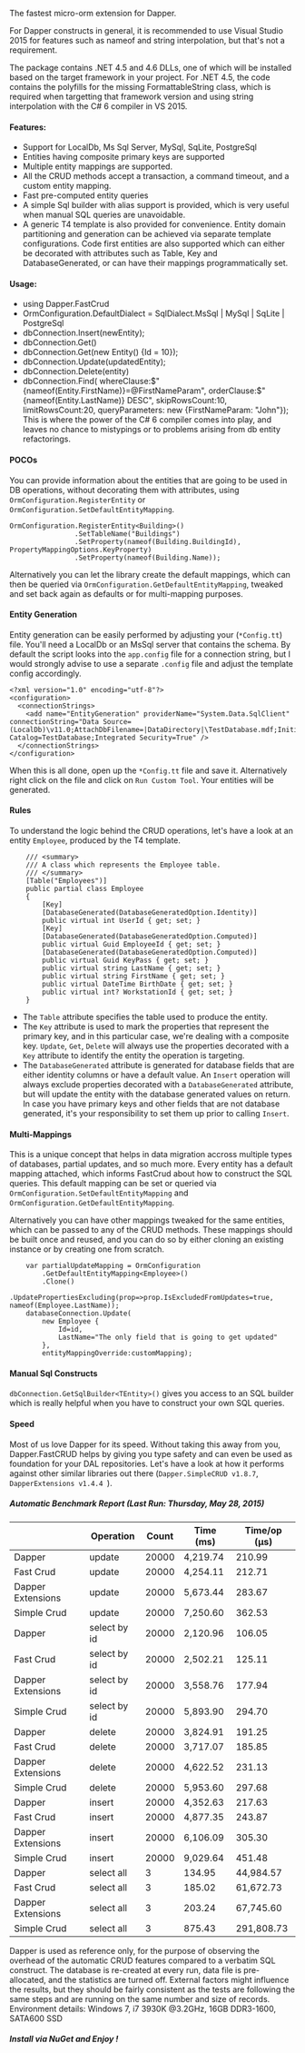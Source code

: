 The fastest micro-orm extension for Dapper.

For Dapper constructs in general, it is recommended to use Visual Studio 2015 for features such as nameof and string interpolation, but that's not a requirement.

The package contains .NET 4.5 and 4.6 DLLs, one of which will be installed based on the target framework in your project. 
For .NET 4.5, the code contains the polyfills for the missing FormattableString class, which is required when targetting that framework version and using string interpolation with the C# 6 compiler in VS 2015.

#### Features:
- Support for LocalDb, Ms Sql Server, MySql, SqLite, PostgreSql
- Entities having composite primary keys are supported
- Multiple entity mappings are supported.
- All the CRUD methods accept a transaction, a command timeout, and a custom entity mapping.
- Fast pre-computed entity queries
- A simple Sql builder with alias support is provided, which is very useful when manual SQL queries are unavoidable.
- A generic T4 template is also provided for convenience. Entity domain partitioning and generation can be achieved via separate template configurations. 
Code first entities are also supported which can either be decorated with attributes such as Table, Key and DatabaseGenerated, or can have their mappings programmatically set.

#### Usage:
- using Dapper.FastCrud
- OrmConfiguration.DefaultDialect = SqlDialect.MsSql | MySql | SqLite | PostgreSql
- dbConnection.Insert(newEntity);
- dbConnection.Get()
- dbConnection.Get(new Entity() {Id = 10});
- dbConnection.Update(updatedEntity);
- dbConnection.Delete(entity)
- dbConnection.Find<Entity>(
        whereClause:$"{nameof(Entity.FirstName)}=@FirstNameParam", 
        orderClause:$"{nameof(Entity.LastName)} DESC", 
		skipRowsCount:10, limitRowsCount:20,
        queryParameters: new {FirstNameParam: "John"});
This is where the power of the C# 6 compiler comes into play, and leaves no chance to mistypings or to problems arising from db entity refactorings.

#### POCOs
You can provide information about the entities that are going to be used in DB operations, without decorating them with attributes, using ``OrmConfiguration.RegisterEntity`` or  ``OrmConfiguration.SetDefaultEntityMapping``.
```
OrmConfiguration.RegisterEntity<Building>()
                .SetTableName("Buildings")
                .SetProperty(nameof(Building.BuildingId), PropertyMappingOptions.KeyProperty)
                .SetProperty(nameof(Building.Name));

```
Alternatively you can let the library create the default mappings, which can then be queried via ``OrmConfiguration.GetDefaultEntityMapping``, tweaked and set back again as defaults or for multi-mapping purposes. 


#### Entity Generation
Entity generation can be easily performed by adjusting your (``*Config.tt``) file. You'll need a LocalDb or an MsSql server that contains the schema. 
By default the script looks into the ``app.config`` file for a connection string, but I would strongly advise to use a separate ``.config`` file and adjust the template config accordingly.
```
<?xml version="1.0" encoding="utf-8"?>
<configuration>
  <connectionStrings>
    <add name="EntityGeneration" providerName="System.Data.SqlClient" connectionString="Data Source=(LocalDb)\v11.0;AttachDbFilename=|DataDirectory|\TestDatabase.mdf;Initial Catalog=TestDatabase;Integrated Security=True" />
  </connectionStrings>
</configuration>
```
When this is all done, open up the ``*Config.tt`` file and save it. Alternatively right click on the file and click on ``Run Custom Tool``. Your entities will be generated.

#### Rules
To understand the logic behind the CRUD operations, let's have a look at an entity ``Employee``, produced by the T4 template.

```
    /// <summary>
    /// A class which represents the Employee table.
    /// </summary>
	[Table("Employees")]
	public partial class Employee
	{
		[Key]
		[DatabaseGenerated(DatabaseGeneratedOption.Identity)]
		public virtual int UserId { get; set; }
		[Key]
		[DatabaseGenerated(DatabaseGeneratedOption.Computed)]
		public virtual Guid EmployeeId { get; set; }
		[DatabaseGenerated(DatabaseGeneratedOption.Computed)]
		public virtual Guid KeyPass { get; set; }
		public virtual string LastName { get; set; }
		public virtual string FirstName { get; set; }
		public virtual DateTime BirthDate { get; set; }
		public virtual int? WorkstationId { get; set; }
	}

```
- The ``Table`` attribute specifies the table used to produce the entity.  
- The ``Key`` attribute is used to mark the properties that represent the primary key, and in this particular case, we're dealing with a composite key.
``Update``, ``Get``, ``Delete`` will always use the properties decorated with a ``Key`` attribute to identify the entity the operation is targeting.
- The ``DatabaseGenerated`` attribute is generated for database fields that are either identity columns or have a default value. 
An ``Insert`` operation will always exclude properties decorated with a ``DatabaseGenerated`` attribute, but will update the entity with the database generated values on return.
In case you have primary keys and other fields that are not database generated, it's your responsibility to set them up prior to calling ``Insert``.

#### Multi-Mappings
This is a unique concept that helps in data migration accross multiple types of databases, partial updates, and so much more.
Every entity has a default mapping attached, which informs FastCrud about how to construct the SQL queries. This default mapping can be set or queried via ``OrmConfiguration.SetDefaultEntityMapping`` and ``OrmConfiguration.GetDefaultEntityMapping``. 

Alternatively you can have other mappings tweaked for the same entities, which can be passed to any of the CRUD methods. These mappings should be built once and reused, and you can do so by either cloning an existing instance or by creating one from scratch.
```
    var partialUpdateMapping = OrmConfiguration
        .GetDefaultEntityMapping<Employee>()
        .Clone()
        .UpdatePropertiesExcluding(prop=>prop.IsExcludedFromUpdates=true, nameof(Employee.LastName));
    databaseConnection.Update(
        new Employee { 
            Id=id, 
            LastName="The only field that is going to get updated"
        }, 
        entityMappingOverride:customMapping);
```

#### Manual Sql Constructs
``dbConnection.GetSqlBuilder<TEntity>()`` gives you access to an SQL builder which is really helpful when you have to construct your own SQL queries.

#### Speed
Most of us love Dapper for its speed. 
Without taking this away from you, Dapper.FastCRUD helps by giving you type safety and can even be used as foundation for  your DAL repositories.
Let's have a look at how it performs against other similar libraries out there (``Dapper.SimpleCRUD v1.8.7``, ``DapperExtensions v1.4.4 ``).

##### Automatic Benchmark Report (Last Run: Thursday, May 28, 2015)
|           |  Operation | Count |Time (ms) | Time/op (μs) |
------------|------------|-------|----------|--------------
Dapper | update | 20000 | 4,219.74 | 210.99  
Fast Crud | update | 20000 | 4,254.11 | 212.71  
Dapper Extensions | update | 20000 | 5,673.44 | 283.67  
Simple Crud | update | 20000 | 7,250.60 | 362.53  
Dapper | select by id | 20000 | 2,120.96 | 106.05  
Fast Crud | select by id | 20000 | 2,502.21 | 125.11  
Dapper Extensions | select by id | 20000 | 3,558.76 | 177.94  
Simple Crud | select by id | 20000 | 5,893.90 | 294.70  
Dapper | delete | 20000 | 3,824.91 | 191.25  
Fast Crud | delete | 20000 | 3,717.07 | 185.85  
Dapper Extensions | delete | 20000 | 4,622.52 | 231.13  
Simple Crud | delete | 20000 | 5,953.60 | 297.68  
Dapper | insert | 20000 | 4,352.63 | 217.63  
Fast Crud | insert | 20000 | 4,877.35 | 243.87  
Dapper Extensions | insert | 20000 | 6,106.09 | 305.30  
Simple Crud | insert | 20000 | 9,029.64 | 451.48  
Dapper | select all | 3 | 134.95 | 44,984.57  
Fast Crud | select all | 3 | 185.02 | 61,672.73  
Dapper Extensions | select all | 3 | 203.24 | 67,745.60  
Simple Crud | select all | 3 | 875.43 | 291,808.73  


Dapper is used as reference only, for the purpose of observing the overhead of the automatic CRUD features compared to a verbatim SQL construct. The database is re-created at every run, data file is pre-allocated, and the statistics are turned off.
External factors might influence the results, but they should be fairly consistent as the tests are following the same steps and are running on the same number and size of records. 
Environment details: Windows 7, i7 3930K @3.2GHz, 16GB DDR3-1600, SATA600 SSD

##### Install via NuGet and Enjoy !

